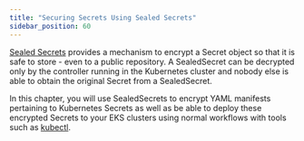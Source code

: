 ```yaml
---
title: "Securing Secrets Using Sealed Secrets"
sidebar_position: 60
---
```


[Sealed Secrets](https://github.com/bitnami-labs/sealed-secrets) provides a mechanism to encrypt a Secret object so that it is safe to store - even to a public repository. A SealedSecret can be decrypted only by the controller running in the Kubernetes cluster and nobody else is able to obtain the original Secret from a SealedSecret.

In this chapter, you will use SealedSecrets to encrypt YAML manifests pertaining to Kubernetes Secrets as well as be able to deploy these encrypted Secrets to your EKS clusters using normal workflows with tools such as [kubectl](https://kubernetes.io/docs/reference/kubectl/).
